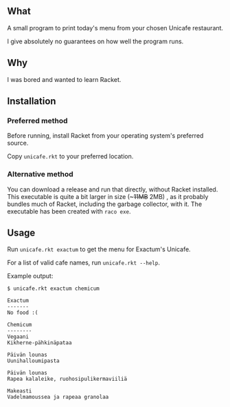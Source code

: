 ## What

A small program to print today's menu from your chosen Unicafe restaurant.

I give absolutely no guarantees on how well the program runs.

## Why

I was bored and wanted to learn Racket.

## Installation

### Preferred method

Before running, install Racket from your operating system's preferred source.

Copy `unicafe.rkt` to your preferred location.

### Alternative method

You can download a release and run that directly, without Racket installed. This executable is quite a bit larger in size (~~~11MB~~ 2MB) , as it probably bundles much of Racket, including the garbage collector, with it. The executable has been created with `raco exe`.

## Usage

Run `unicafe.rkt exactum` to get the menu for Exactum's Unicafe.

For a list of valid cafe names, run `unicafe.rkt --help`.

Example output:

```
$ unicafe.rkt exactum chemicum

Exactum
-------
No food :(

Chemicum
--------
Vegaani
Kikherne-pähkinäpataa

Päivän lounas
Uunihalloumipasta

Päivän lounas
Rapea kalaleike, ruohosipulikermaviiliä

Makeasti
Vadelmamoussea ja rapeaa granolaa
```
